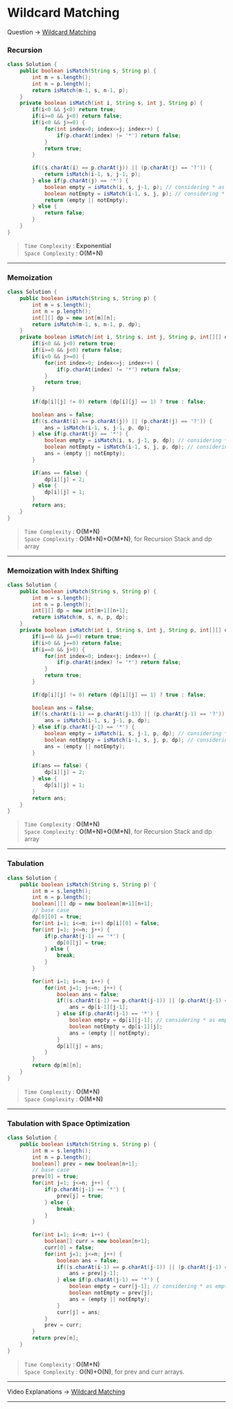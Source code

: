 # Wildcard Matching
Question -> [Wildcard Matching](https://leetcode.com/problems/wildcard-matching/)    

### Recursion
```java
class Solution {
    public boolean isMatch(String s, String p) {
        int m = s.length();
        int n = p.length();
        return isMatch(m-1, s, n-1, p);
    }
    private boolean isMatch(int i, String s, int j, String p) {
        if(i<0 && j<0) return true;
        if(i>=0 && j<0) return false;
        if(i<0 && j>=0) {
            for(int index=0; index<=j; index++) {
                if(p.charAt(index) != '*') return false;
            }
            return true;
        }
        
        if((s.charAt(i) == p.charAt(j)) || (p.charAt(j) == '?')) {
            return isMatch(i-1, s, j-1, p);
        } else if(p.charAt(j) == '*') {
            boolean empty = isMatch(i, s, j-1, p); // considering * as empty character
            boolean notEmpty = isMatch(i-1, s, j, p); // considering * equivalent to ith character of string s
            return (empty || notEmpty);
        } else {
            return false;
        }
    }
}
```           
> `Time Complexity` : **Exponential**             
> `Space Complexity` : **O(M+N)**    
---
### Memoization
```java
class Solution {
    public boolean isMatch(String s, String p) {
        int m = s.length();
        int n = p.length();
        int[][] dp = new int[m][n];
        return isMatch(m-1, s, n-1, p, dp);
    }
    private boolean isMatch(int i, String s, int j, String p, int[][] dp) {
        if(i<0 && j<0) return true;
        if(i>=0 && j<0) return false;
        if(i<0 && j>=0) {
            for(int index=0; index<=j; index++) {
                if(p.charAt(index) != '*') return false;
            }
            return true;
        }
        
        if(dp[i][j] != 0) return (dp[i][j] == 1) ? true : false;
        
        boolean ans = false;
        if((s.charAt(i) == p.charAt(j)) || (p.charAt(j) == '?')) {
            ans = isMatch(i-1, s, j-1, p, dp);
        } else if(p.charAt(j) == '*') {
            boolean empty = isMatch(i, s, j-1, p, dp); // considering * as empty character
            boolean notEmpty = isMatch(i-1, s, j, p, dp); // considering * equivalent to ith character of string s
            ans = (empty || notEmpty);
        }
        
        if(ans == false) {
            dp[i][j] = 2;
        } else {
            dp[i][j] = 1;
        }
        return ans;
    }
}
```
> `Time Complexity` : **O(M\*N)**           
> `Space Complexity` : **O(M+N)+O(M\*N)**, for Recursion Stack and dp array
---
### Memoization with Index Shifting
```java
class Solution {
    public boolean isMatch(String s, String p) {
        int m = s.length();
        int n = p.length();
        int[][] dp = new int[m+1][n+1];
        return isMatch(m, s, n, p, dp);
    }
    private boolean isMatch(int i, String s, int j, String p, int[][] dp) {
        if(i==0 && j==0) return true;
        if(i>0 && j==0) return false;
        if(i==0 && j>0) {
            for(int index=0; index<j; index++) {
                if(p.charAt(index) != '*') return false;
            }
            return true;
        }
        
        if(dp[i][j] != 0) return (dp[i][j] == 1) ? true : false;
        
        boolean ans = false;
        if((s.charAt(i-1) == p.charAt(j-1)) || (p.charAt(j-1) == '?')) {
            ans = isMatch(i-1, s, j-1, p, dp);
        } else if(p.charAt(j-1) == '*') {
            boolean empty = isMatch(i, s, j-1, p, dp); // considering * as empty character
            boolean notEmpty = isMatch(i-1, s, j, p, dp); // considering * equivalent to (i-1) character of string s
            ans = (empty || notEmpty);
        }
        
        if(ans == false) {
            dp[i][j] = 2;
        } else {
            dp[i][j] = 1;
        }
        return ans;
    }
}
```
> `Time Complexity` : **O(M\*N)**            
> `Space Complexity` : **O(M+N)+O(M\*N)**, for Recursion Stack and dp array
---
### Tabulation
```java
class Solution {
    public boolean isMatch(String s, String p) {
        int m = s.length();
        int n = p.length();
        boolean[][] dp = new boolean[m+1][n+1];
        // base case
        dp[0][0] = true;
        for(int i=1; i<=m; i++) dp[i][0] = false;
        for(int j=1; j<=n; j++) {
            if(p.charAt(j-1) == '*') {
                dp[0][j] = true;
            } else {
                break;
            }
        }
        
        for(int i=1; i<=m; i++) {
            for(int j=1; j<=n; j++) {
                boolean ans = false;
                if((s.charAt(i-1) == p.charAt(j-1)) || (p.charAt(j-1) == '?')) {
                    ans = dp[i-1][j-1];
                } else if(p.charAt(j-1) == '*') {
                    boolean empty = dp[i][j-1]; // considering * as empty character
                    boolean notEmpty = dp[i-1][j]; 
                    ans = (empty || notEmpty);
                }
                dp[i][j] = ans;
            }
        }
        return dp[m][n];
    }
}
```
> `Time Complexity` : **O(M\*N)**             
> `Space Complexity` : **O(M\*N)** 
---
### Tabulation with Space Optimization
```java
class Solution {
    public boolean isMatch(String s, String p) {
        int m = s.length();
        int n = p.length();
        boolean[] prev = new boolean[n+1];
        // base case
        prev[0] = true;
        for(int j=1; j<=n; j++) {
            if(p.charAt(j-1) == '*') {
                prev[j] = true;
            } else {
                break;
            }
        }
        
        for(int i=1; i<=m; i++) {
            boolean[] curr = new boolean[n+1];
            curr[0] = false;
            for(int j=1; j<=n; j++) {
                boolean ans = false;
                if((s.charAt(i-1) == p.charAt(j-1)) || (p.charAt(j-1) == '?')) {
                    ans = prev[j-1];
                } else if(p.charAt(j-1) == '*') {
                    boolean empty = curr[j-1]; // considering * as empty character
                    boolean notEmpty = prev[j];
                    ans = (empty || notEmpty);
                }
                curr[j] = ans;
            }
            prev = curr;
        }
        return prev[n];
    }
}
```
> `Time Complexity` : **O(M\*N)**           
> `Space Complexity` : **O(N)+O(N)**, for prev and curr arrays.
---
Video Explanations -> [Wildcard Matching](https://youtu.be/ZmlQ3vgAOMo?list=PLgUwDviBIf0qUlt5H_kiKYaNSqJ81PMMY)   
<hr>
